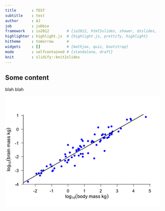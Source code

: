 ```yaml
---
title       : TEST
subtitle    : test
author      : AJ
job         : jobbie
framework   : io2012        # {io2012, html5slides, shower, dzslides, ...}
highlighter : highlight.js  # {highlight.js, prettify, highlight}
hitheme     : tomorrow      # 
widgets     : []            # {mathjax, quiz, bootstrap}
mode        : selfcontained # {standalone, draft}
knit        : slidify::knit2slides
---
```



## Some content
blah blah



![plot of chunk unnamed-chunk-2](assets/fig/unnamed-chunk-2-1.png) 
